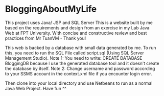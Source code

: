 # BloggingAboutMyLife
This project uses Java/ JSP and SQL Server
This is a website built by me based on the requirements and design from an exercise in my Lab Java Web at FPT University.
With concise and constructive review and best practices from Mr TuanVM - Thank you!

This web is backed by a database with small data generated by me.
To run this, you need to run the SQL File called script.sql (Using SQL Server Management Studio). 
Note 1: You need to write: CREATE DATABASE BloggingDB because I use the generated database tool and it doesn't create the database by itself.
Note 2: Change username and password according to your SSMS account in the context.xml file if you encounter login error.

Then clone into your local directory and use Netbeans to run as a normal Java Web Project.
Have fun ^^
